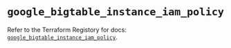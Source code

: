 # `google_bigtable_instance_iam_policy`

Refer to the Terraform Registory for docs: [`google_bigtable_instance_iam_policy`](https://registry.terraform.io/providers/hashicorp/google/4.75.0/docs/resources/bigtable_instance_iam_policy).
